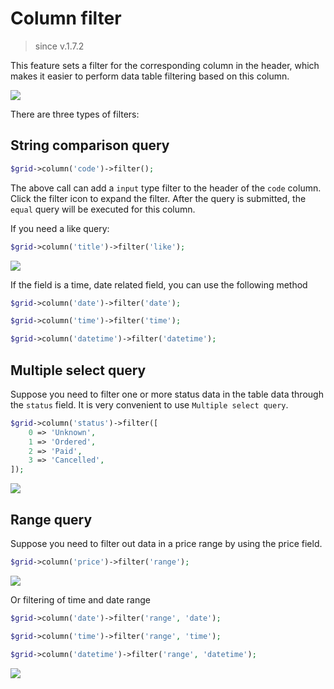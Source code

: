 # Column filter

> since v.1.7.2

This feature sets a filter for the corresponding column in the header, which makes it easier to perform data table filtering based on this column.

![](https://user-images.githubusercontent.com/1479100/59975300-843cb380-95e9-11e9-9479-bf3f7329cffb.png)

There are three types of filters:

## String comparison query

```php
$grid->column('code')->filter();
```

The above call can add a `input` type filter to the header of the `code` column. Click the filter icon to expand the filter. After the query is submitted, the `equal` query will be executed for this column.

If you need a like query:

```php
$grid->column('title')->filter('like');
```

![](https://user-images.githubusercontent.com/1479100/59975592-3ecdb580-95ec-11e9-94f5-a6d5a33fb889.png)

If the field is a time, date related field, you can use the following method

```php
$grid->column('date')->filter('date');

$grid->column('time')->filter('time');

$grid->column('datetime')->filter('datetime');
```

## Multiple select query

Suppose you need to filter one or more status data in the table data through the `status` field. It is very convenient to use `Multiple select query`.

```php
$grid->column('status')->filter([
    0 => 'Unknown',
    1 => 'Ordered',
    2 => 'Paid',
    3 => 'Cancelled',
]);
```

![](https://user-images.githubusercontent.com/1479100/59975605-79cfe900-95ec-11e9-8d29-c4d169d9dcff.png)

## Range query

Suppose you need to filter out data in a price range by using the price field.

```php
$grid->column('price')->filter('range');
```

![](https://user-images.githubusercontent.com/1479100/59975636-de8b4380-95ec-11e9-82f9-ddd45d05152f.png)

Or filtering of time and date range

```php
$grid->column('date')->filter('range', 'date');

$grid->column('time')->filter('range', 'time');

$grid->column('datetime')->filter('range', 'datetime');
```

![](https://user-images.githubusercontent.com/1479100/59975593-3ecdb580-95ec-11e9-9cfc-32dbe27a175a.png)
